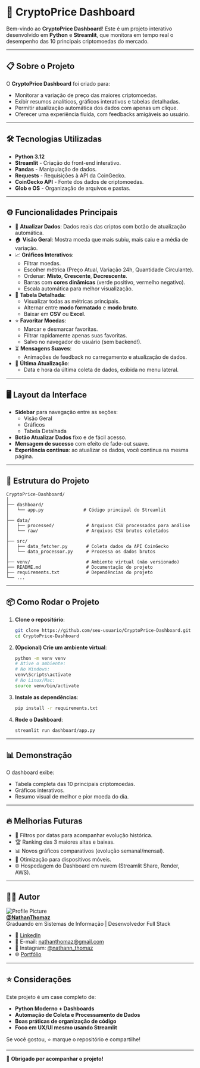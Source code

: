 # 🚀 CryptoPrice Dashboard

Bem-vindo ao **CryptoPrice Dashboard**! Este é um projeto interativo desenvolvido em **Python** e **Streamlit**, que monitora em tempo real o desempenho das 10 principais criptomoedas do mercado.

---

## 📋 Sobre o Projeto

O **CryptoPrice Dashboard** foi criado para:

- Monitorar a variação de preço das maiores criptomoedas.
- Exibir resumos analíticos, gráficos interativos e tabelas detalhadas.
- Permitir atualização automática dos dados com apenas um clique.
- Oferecer uma experiência fluída, com feedbacks amigáveis ao usuário.

---

## 🛠️ Tecnologias Utilizadas

- **Python 3.12**
- **Streamlit** - Criação do front-end interativo.
- **Pandas** - Manipulação de dados.
- **Requests** - Requisições à API da CoinGecko.
- **CoinGecko API** - Fonte dos dados de criptomoedas.
- **Glob e OS** - Organização de arquivos e pastas.

---

## ⚙️ Funcionalidades Principais

- 🔄 **Atualizar Dados**: Dados reais das criptos com botão de atualização automática.
- 🏠 **Visão Geral**: Mostra moeda que mais subiu, mais caiu e a média de variação.
- 📈 **Gráficos Interativos**:
  - Filtrar moedas.
  - Escolher métrica (Preço Atual, Variação 24h, Quantidade Circulante).
  - Ordenar: **Misto**, **Crescente**, **Decrescente**.
  - Barras com **cores dinâmicas** (verde positivo, vermelho negativo).
  - Escala automática para melhor visualização.
- 📑 **Tabela Detalhada**:
  - Visualizar todas as métricas principais.
  - Alternar entre **modo formatado** e **modo bruto**.
  - Baixar em **CSV** ou **Excel**.
- ⭐ **Favoritar Moedas**:
  - Marcar e desmarcar favoritas.
  - Filtrar rapidamente apenas suas favoritas.
  - Salvo no navegador do usuário (sem backend!).
- ⏳ **Mensagens Suaves**:
  - Animações de feedback no carregamento e atualização de dados.
- 📅 **Última Atualização**:
  - Data e hora da última coleta de dados, exibida no menu lateral.

---

## 🖥️ Layout da Interface

- **Sidebar** para navegação entre as seções:
  - Visão Geral
  - Gráficos
  - Tabela Detalhada
- **Botão Atualizar Dados** fixo e de fácil acesso.
- **Mensagem de sucesso** com efeito de fade-out suave.
- **Experiência contínua**: ao atualizar os dados, você continua na mesma página.

---

## 🧩 Estrutura do Projeto

```plaintext
CryptoPrice-Dashboard/
│
├── dashboard/
│   └── app.py               # Código principal do Streamlit
│
├── data/
│   ├── processed/            # Arquivos CSV processados para análise
│   └── raw/                  # Arquivos CSV brutos coletados
│
├── src/
│   ├── data_fetcher.py       # Coleta dados da API CoinGecko
│   └── data_processor.py     # Processa os dados brutos
│
├── venv/                     # Ambiente virtual (não versionado)
├── README.md                 # Documentação do projeto
├── requirements.txt          # Dependências do projeto
└── ...
```

---

## 📦 Como Rodar o Projeto

1. **Clone o repositório**:

      ```bash
      git clone https://github.com/seu-usuario/CryptoPrice-Dashboard.git
      cd CryptoPrice-Dashboard
      ```

2. **(Opcional) Crie um ambiente virtual**:

      ```bash
      python -m venv venv
      # Ative o ambiente:
      # No Windows:
      venv\Scripts\activate
      # No Linux/Mac:
      source venv/bin/activate
      ```

3. **Instale as dependências**:

      ```bash
      pip install -r requirements.txt
      ```

4. **Rode o Dashboard**:

      ```bash
      streamlit run dashboard/app.py
      ```

---

## 📊 Demonstração

O dashboard exibe:

- Tabela completa das 10 principais criptomoedas.
- Gráficos interativos.
- Resumo visual de melhor e pior moeda do dia.

---

## 🔥 Melhorias Futuras

- 📅 Filtros por datas para acompanhar evolução histórica.
- 🏆 Ranking das 3 maiores altas e baixas.
- 📊 Novos gráficos comparativos (evolução semanal/mensal).
- 📱 Otimização para dispositivos móveis.
- 🌐 Hospedagem do Dashboard em nuvem (Streamlit Share, Render, AWS).

---

## 👨‍💻 Autor

![Profile Picture](https://avatars.githubusercontent.com/u/000000?v=4)  
**[@NathanThomaz](https://github.com/NathanThomaz)**  
Graduando em Sistemas de Informação | Desenvolvedor Full Stack  

- 💬 [LinkedIn](https://linkedin.com/in/nathan-thomaz-devs)  
- 📧 E-mail: <nathanthomaz@gmail.com>  
- 📸 Instagram: [@nathann_thomaz](https://instagram.com/nathann_thomaz)  
- 🌐 [Portfólio](https://nathanthomaz.github.io)  

---

## ⭐ Considerações

Este projeto é um case completo de:

- **Python Moderno + Dashboards**
- **Automação de Coleta e Processamento de Dados**
- **Boas práticas de organização de código**
- **Foco em UX/UI mesmo usando Streamlit**

Se você gostou, ⭐ marque o repositório e compartilhe!

---

🚀 **Obrigado por acompanhar o projeto!**
